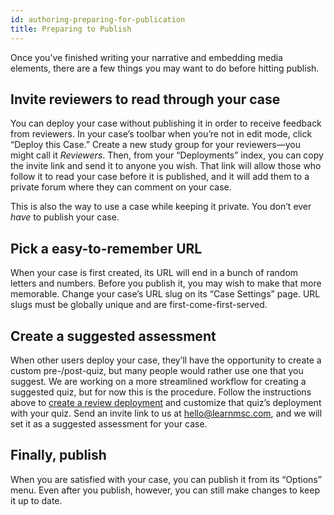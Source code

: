 ```yaml
---
id: authoring-preparing-for-publication
title: Preparing to Publish
---
```


Once you’ve finished writing your narrative and embedding media elements, there are a few things you may want to do before hitting publish.

## Invite reviewers to read through your case

You can deploy your case without publishing it in order to receive feedback from reviewers.
In your case’s toolbar when you’re not in edit mode, click “Deploy this Case.”
Create a new study group for your reviewers—you might call it _Reviewers_.
Then, from your “Deployments” index, you can copy the invite link and send it to anyone you wish.
That link will allow those who follow it to read your case before it is published, and it will add them to a private forum where they can comment on your case.

This is also the way to use a case while keeping it private.
You don’t ever _have_ to publish your case.

## Pick a easy-to-remember URL

When your case is first created, its URL will end in a bunch of random letters and numbers.
Before you publish it, you may wish to make that more memorable.
Change your case’s URL slug on its “Case Settings” page.
URL slugs must be globally unique and are first-come-first-served.

## Create a suggested assessment

When other users deploy your case, they’ll have the opportunity to create a custom pre-/post-quiz, but many people would rather use one that you suggest.
We are working on a more streamlined workflow for creating a suggested quiz, but for now this is the procedure.
Follow the instructions above to [create a review deployment](#invite-reviewers-to-read-through-your-case) and customize that quiz’s deployment with your quiz.
Send an invite link to us at hello@learnmsc.com, and we will set it as a suggested assessment for your case.

## Finally, publish

When you are satisfied with your case, you can publish it from its “Options” menu.
Even after you publish, however, you can still make changes to keep it up to date.
